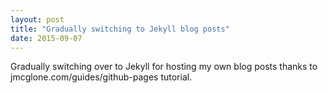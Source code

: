 ```yaml
---
layout: post
title: "Gradually switching to Jekyll blog posts"
date: 2015-09-07
---
```


Gradually switching over to Jekyll for hosting my own blog posts thanks to jmcglone.com/guides/github-pages tutorial.
